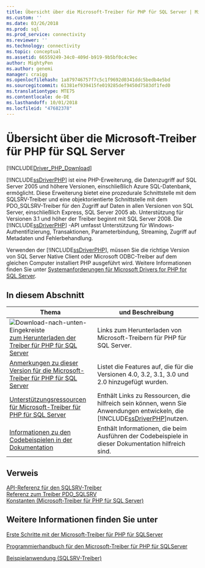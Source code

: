 ```yaml
---
title: Übersicht über die Microsoft-Treiber für PHP für SQL Server | Microsoft-Dokumentation
ms.custom: ''
ms.date: 03/26/2018
ms.prod: sql
ms.prod_service: connectivity
ms.reviewer: ''
ms.technology: connectivity
ms.topic: conceptual
ms.assetid: 66559249-34c0-409d-b919-9b5bf0c4c9ec
author: MightyPen
ms.author: genemi
manager: craigg
ms.openlocfilehash: 1a879746757f7c5c1f9692d0341ddc5bedb4e5bd
ms.sourcegitcommit: 61381ef939415fe019285def9450d7583df1fed0
ms.translationtype: MTE75
ms.contentlocale: de-DE
ms.lasthandoff: 10/01/2018
ms.locfileid: "47682378"
---
```

# <a name="overview-of-the-microsoft-drivers-for-php-for-sql-server"></a>Übersicht über die Microsoft-Treiber für PHP für SQL Server

[!INCLUDE[Driver_PHP_Download](../../includes/driver_php_download.md)]

[!INCLUDE[ssDriverPHP](../../includes/ssdriverphp_md.md)] ist eine PHP-Erweiterung, die Datenzugriff auf SQL Server 2005 und höhere Versionen, einschließlich Azure SQL-Datenbank, ermöglicht. Diese Erweiterung bietet eine prozedurale Schnittstelle mit dem SQLSRV-Treiber und eine objektorientierte Schnittstelle mit dem PDO_SQLSRV-Treiber für den Zugriff auf Daten in allen Versionen von SQL Server, einschließlich Express, SQL Server 2005 ab. Unterstützung für Versionen 3.1 und höher der Treiber beginnt mit SQL Server 2008. Die [!INCLUDE[ssDriverPHP](../../includes/ssdriverphp_md.md)] -API umfasst Unterstützung für Windows-Authentifizierung, Transaktionen, Parameterbindung, Streaming, Zugriff auf Metadaten und Fehlerbehandlung.  
  
Verwenden der [!INCLUDE[ssDriverPHP](../../includes/ssdriverphp_md.md)], müssen Sie die richtige Version von SQL Server Native Client oder Microsoft ODBC-Treiber auf dem gleichen Computer installiert PHP ausgeführt wird.  Weitere Informationen finden Sie unter [Systemanforderungen für Microsoft Drivers for PHP for SQL Server](../../connect/php/system-requirements-for-the-php-sql-driver.md).  
  
## <a name="in-this-section"></a>In diesem Abschnitt  
  
|Thema|und Beschreibung|  
|---------|---------------|  
| ![Download-nach-unten-Eingekreiste](../../ssdt/media/download.png)[zum Herunterladen der Treiber für PHP für SQL Server](download-drivers-php-sql-server.md) | Links zum Herunterladen von Microsoft-Treibern für PHP für SQL Server. |
|[Anmerkungen zu dieser Version für die Microsoft-Treiber für PHP für SQL Server](../../connect/php/release-notes-for-the-php-sql-driver.md)|Listet die Features auf, die für die Versionen 4.0, 3.2, 3.1, 3.0 und 2.0 hinzugefügt wurden.|  
|[Unterstützungsressourcen für Microsoft-Treiber für PHP für SQL Server](../../connect/php/support-resources-for-the-php-sql-driver.md)|Enthält Links zu Ressourcen, die hilfreich sein können, wenn Sie Anwendungen entwickeln, die [!INCLUDE[ssDriverPHP](../../includes/ssdriverphp_md.md)]nutzen.|  
|[Informationen zu den Codebeispielen in der Dokumentation](../../connect/php/about-code-examples-in-the-documentation.md)|Enthält Informationen, die beim Ausführen der Codebeispiele in dieser Dokumentation hilfreich sind.|  
  
## <a name="reference"></a>Verweis  
[API-Referenz für den SQLSRV-Treiber](../../connect/php/sqlsrv-driver-api-reference.md)  
[Referenz zum Treiber PDO_SQLSRV](../../connect/php/pdo-sqlsrv-driver-reference.md)  
[Konstanten &#40;Microsoft-Treiber für PHP für SQL Server&#41;](../../connect/php/constants-microsoft-drivers-for-php-for-sql-server.md)  
  
## <a name="see-also"></a>Weitere Informationen finden Sie unter  
[Erste Schritte mit der Microsoft-Treiber für PHP für SQLServer](../../connect/php/getting-started-with-the-php-sql-driver.md)

[Programmierhandbuch für den Microsoft-Treiber für PHP für SQLServer](../../connect/php/programming-guide-for-php-sql-driver.md)

[Beispielanwendung &#40;SQLSRV-Treiber&#41;](../../connect/php/example-application-sqlsrv-driver.md)

